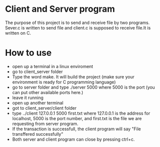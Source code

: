 # Client and Server program
The purpose of this project is to send and receive file by two programs.
Sever.c is written to send file and client.c is supposed to receive file.It is
written on C.

# How to use
  - open up a terminal in a linux enviroment
  - go to client_server folder
  - Type the word make. It will build the project (make sure your environment
    is ready for C programming language)
  - go to server folder and type ./server 5000 where 5000 is the port (you can
    put other available ports here.)
  - leave it running
  - open up another terminal 
  - got to client_server/client folder
  - type ../client 127.0.0.1 5000 first.txt where 127.0.0.1 is the address for
    localhost, 5000 is the port number, and first.txt is the file we are
requesting from server program.
  - If the transaction is successfull, the client program will say "File
    transffered successfully"
  - Both server and client program can close by pressing ctrl+c.
